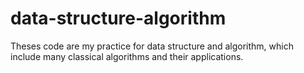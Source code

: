 # data-structure-algorithm
Theses code are my practice for data structure and algorithm, which include many classical algorithms and their applications. 
